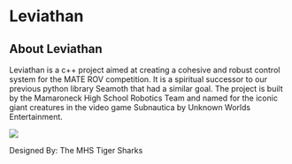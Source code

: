 # Leviathan

## About Leviathan
Leviathan is a c++ project aimed at creating a cohesive and robust control system for the MATE ROV competition. It is a spiritual successor to our previous python library Seamoth that had a similar goal. The project is built by the Mamaroneck High School Robotics Team and named for the iconic giant creatures in the video game Subnautica by Unknown Worlds Entertainment.

<img src="https://static.wikia.nocookie.net/alpheapedia/images/3/3a/Ghost_leviathan.png/revision/latest/scale-to-width-down/1200?cb=20210910225821"/>

Designed By: The MHS Tiger Sharks
